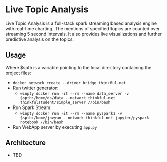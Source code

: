 # Live Topic Analysis

Live Topic Analysis is a full-stack spark streaming based analysis engine with real-time charting. 
The mentions of specified topics are counted over streaming 5 second intervals. It also provides live visualizations and further predictive analysis on the topics.

## Usage

Where $spth is a variable pointing to the local directory containing the project files:


- `docker network create --driver bridge thinkful-net`
- Run twitter generator: 
  - `winpty docker run -it --rm --name data_server -v $spth:/home/ds/data --network thinkful-net thinkfulstudent/simple_server //bin/bash`
- Run Spark Stream:
  - `winpty docker run -it --rm --name pyspark1 -v $spth:/home/jovyan --network thinkful-net jupyter/pyspark-notebook //bin/bash`
- Run WebApp server by executing `app.py`


## Architecture 
- TBD
